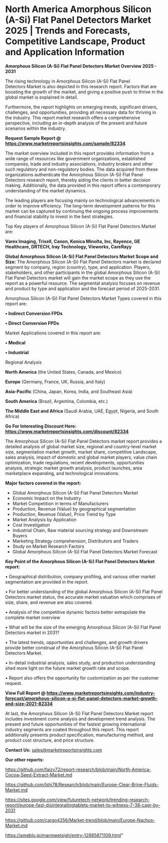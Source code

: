 # North America Amorphous Silicon (A-Si) Flat Panel Detectors Market 2025 | Trends and Forecasts, Competitive Landscape, Product and Application Information

<Strong> Amorphous Silicon (A-Si) Flat Panel Detectors Market Overview 2025 - 2031</strong>

The rising technology in Amorphous Silicon (A-Si) Flat Panel Detectors Market is also depicted in this research report. Factors that are boosting the growth of the market, and giving a positive push to thrive in the global market is explained in detail.

Furthermore, the report highlights on emerging trends, significant drivers, challenges, and opportunities, providing all necessary data for thriving in the industry. This report market research offers a comprehensive perspective, including an in-depth analysis of the present and future scenarios within the industry.

<strong>Request Sample Report @ <a href=https://www.marketreportsinsights.com/sample/82334>https://www.marketreportsinsights.com/sample/82334</a></strong>

The market overview included in this report provides information from a wide range of resources like government organizations, established companies, trade and industry associations, industry brokers and other such regulatory and non-regulatory bodies. The data acquired from these organizations authenticate the Amorphous Silicon (A-Si) Flat Panel Detectors research report, thereby aiding the clients in better decision making. Additionally, the data provided in this report offers a contemporary understanding of the market dynamics.

The leading players are focusing mainly on technological advancements in order to improve efficiency. The long-term development patterns for this market can be captured by continuing the ongoing process improvements and financial stability to invest in the best strategies.

Top Key players of Amorphous Silicon (A-Si) Flat Panel Detectors Market are:

<strong>Varex Imaging, Trixell, Canon, Konica Minolta, Inc, Rayence, GE Healthcare, DRTECH, Iray Technology, Vieworks, CareRayy</strong>

<strong><b>Global Amorphous Silicon (A-Si) Flat Panel Detectors Market Scope and Size:</b></strong>
The Amorphous Silicon (A-Si) Flat Panel Detectors market is declared segment by company, region (country), type, and application. Players, stakeholders, and other participants in the global Amorphous Silicon (A-Si) Flat Panel Detectors market will gain the market scope as they use the report as a powerful resource. The segmental analysis focuses on revenue and product by type and application and the forecast period of 2025-2031.

Amorphous Silicon (A-Si) Flat Panel Detectors Market Types covered in this report are:

<strong>• Indirect Conversion FPDs

• Direct Conversion FPDs</strong>

Market Applications covered in this report are:

<strong>• Medical

• Industrial</strong> 

Regional Analysis

<strong>North America</strong> (the United States, Canada, and Mexico)

<strong>Europe</strong> (Germany, France, UK, Russia, and Italy)

<strong>Asia-Pacific</strong> (China, Japan, Korea, India, and Southeast Asia)

<strong>South America</strong> (Brazil, Argentina, Colombia, etc.)

<strong>The Middle East and Africa</strong> (Saudi Arabia, UAE, Egypt, Nigeria, and South Africa)

<strong>Go For Interesting Discount Here: <a href=https://www.marketreportsinsights.com/discount/82334>https://www.marketreportsinsights.com/discount/82334</a></strong>

The Amorphous Silicon (A-Si) Flat Panel Detectors market report provides a detailed analysis of global market size, regional and country-level market size, segmentation market growth, market share, competitive Landscape, sales analysis, impact of domestic and global market players, value chain optimization, trade regulations, recent developments, opportunities analysis, strategic market growth analysis, product launches, area marketplace expanding, and technological innovations.

<strong><b>Major factors covered in the report:</b></strong>
<ul>
  <li>Global Amorphous Silicon (A-Si) Flat Panel Detectors Market </li>
  <li>Economic Impact on the Industry</li>
  <li>Market Competition in terms of Manufacturers</li>
  <li>Production, Revenue (Value) by geographical segmentation</li>
  <li>Production, Revenue (Value), Price Trend by Type</li>
  <li>Market Analysis by Application</li>
  <li>Cost Investigation</li>
  <li>Industrial Chain, Raw material sourcing strategy and Downstream Buyers</li>
  <li>Marketing Strategy comprehension, Distributors and Traders</li>
  <li>Study on Market Research Factors</li>
  <li>Global Amorphous Silicon (A-Si) Flat Panel Detectors Market Forecast</li>
</ul>

<strong><b>Key Point of the Amorphous Silicon (A-Si) Flat Panel Detectors Market report:</b></strong>

• Geographical distribution, company profiling, and various other market segmentation are provided in the report.

• For better understanding of the global Amorphous Silicon (A-Si) Flat Panel Detectors market status, the accurate market valuation which comprises of size, share, and revenue are also covered.

• Analysis of the competitive dynamic factors better extrapolate the complete market overview

• What will be the size of the emerging Amorphous Silicon (A-Si) Flat Panel Detectors market in 2031?

• The latest trends, opportunities and challenges, and growth drivers provide better construal of the Amorphous Silicon (A-Si) Flat Panel Detectors Market.

• In-detail industrial analysis, sales study, and production understanding shed more light on the future market growth rate and scope.

• Report also offers the opportunity for customization as per the customer request.

<strong><b>View Full Report @ <a href=https://www.marketreportsinsights.com/industry-forecast/amorphous-silicon-a-si-flat-panel-detectors-market-growth-and-size-2021-82334>https://www.marketreportsinsights.com/industry-forecast/amorphous-silicon-a-si-flat-panel-detectors-market-growth-and-size-2021-82334</a></b></strong>


At last, the Amorphous Silicon (A-Si) Flat Panel Detectors Market report includes investment come analysis and development trend analysis. The present and future opportunities of the fastest growing international industry segments are coated throughout this report. This report additionally presents product specification, manufacturing method, and product cost structure, and price structure.

<strong>Contact Us:</strong>
sales@marketreportsinsights.com

<strong>Our other reports:</strong>

<a href=https://github.com/faizy72/report-research/blob/main/North-America-Cocoa-Seed-Extract-Market.md>https://github.com/faizy72/report-research/blob/main/North-America-Cocoa-Seed-Extract-Market.md</a>

<a href=https://github.com/Ishi78/Research/blob/main/Europe-Clear-Brine-Fluids-Market.md>https://github.com/Ishi78/Research/blob/main/Europe-Clear-Brine-Fluids-Market.md</a>

<a href=https://sites.google.com/view/futuretech-network/trending-research-report/europe-fast-disintegratingtablets-market-to-witness-7-38-cagr-by-2031>https://sites.google.com/view/futuretech-network/trending-research-report/europe-fast-disintegratingtablets-market-to-witness-7-38-cagr-by-2031</a>

<a href=https://github.com/cargo4256/Market-trend/blob/main/Europe-Nachos-Market.md>https://github.com/cargo4256/Market-trend/blob/main/Europe-Nachos-Market.md</a>

<a href=https://ameblo.jp/manmeetsigh/entry-12885871109.html>https://ameblo.jp/manmeetsigh/entry-12885871109.html</a>"
